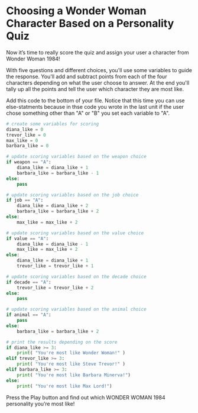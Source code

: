 # Choosing a Wonder Woman Character Based on a Personality Quiz 

Now it’s time to really score the quiz and assign your user a character from Wonder Woman 1984! 

With five questions and different choices, you'll use some variables to guide the response. You'll add and subtract points from each of the four characters depending on what the user choose to answer. At the end you'll tally up all the points and tell the user which character they are most like. 

Add this code to the bottom of your file. Notice that this time you can use else-statments because in thse code you wrote in the last unit if the user chose something other than "A" or "B" you set each variable to "A". 

```python
# create some variables for scoring
diana_like = 0
trevor_like = 0
max_like = 0
barbara_like = 0

# update scoring variables based on the weapon choice
if weapon == "A":
    diana_like = diana_like + 1
    barbara_like = barbara_like - 1
else:
    pass

# update scoring variables based on the job choice
if job == "A":
    diana_like = diana_like + 2
    barbara_like = barbara_like + 2
else:
    max_like = max_like + 2

# update scoring variables based on the value choice
if value == "A":
    diana_like = diana_like - 1
    max_like = max_like + 2
else:
    diana_like = diana_like + 1
    trevor_like = trevor_like + 1

# update scoring variables based on the decade choice
if decade == "A":
    trevor_like = trevor_like + 2
else:
    pass

# update scoring variables based on the animal choice
if animal == "A":
    pass
else:
    barbara_like = barbara_like + 2

# print the results depending on the score
if diana_like >= 3:
    print( "You're most like Wonder Woman!" )
elif trevor_like >= 3:
    print( "You're most like Steve Trevor!" )
elif barbara_like >= 3:
    print( "You're most like Barbara Minerva!")
else:
    print( "You're most like Max Lord!")
```
Press the Play button and find out which WONDER WOMAN 1984 personality you’re most like!
